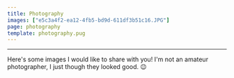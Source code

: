 ```yaml
---
title: Photography
images: ["e5c3a4f2-ea12-4fb5-bd9d-611df3b51c16.JPG"]
page: photography
template: photography.pug
---
```


--- 

Here's some images I would like to share with you! I'm not an amateur photographer, I just though they looked good. 😉 

